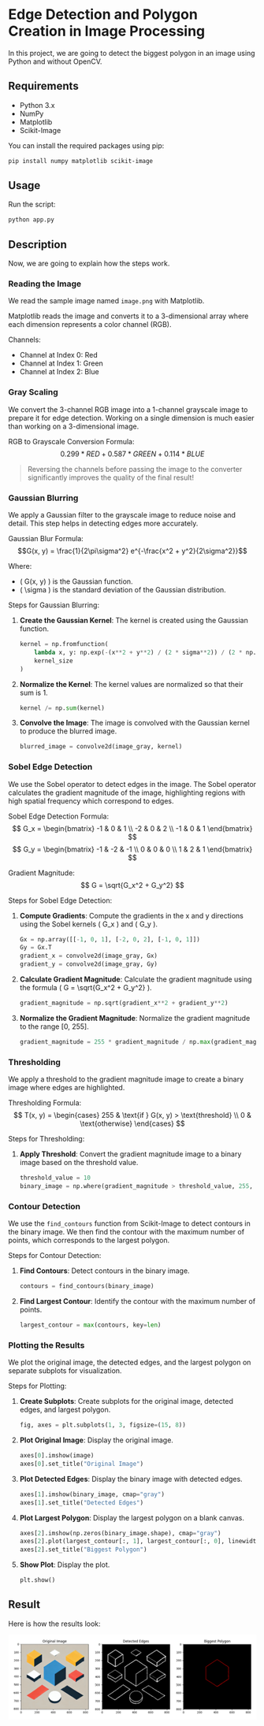 # Edge Detection and Polygon Creation in Image Processing
In this project, we are going to detect the biggest polygon in an image using Python and without OpenCV.

## Requirements

- Python 3.x
- NumPy
- Matplotlib
- Scikit-Image

You can install the required packages using pip:
```bash
pip install numpy matplotlib scikit-image
```

## Usage
Run the script:
```bash
python app.py
```

## Description
Now, we are going to explain how the steps work.

### Reading the Image
We read the sample image named `image.png` with Matplotlib.

Matplotlib reads the image and converts it to a 3-dimensional array where each dimension represents a color channel (RGB).

Channels:
- Channel at Index 0: Red
- Channel at Index 1: Green
- Channel at Index 2: Blue

### Gray Scaling
We convert the 3-channel RGB image into a 1-channel grayscale image to prepare it for edge detection. Working on a single dimension is much easier than working on a 3-dimensional image.

RGB to Grayscale Conversion Formula:
$$ 0.299 * RED + 0.587 * GREEN + 0.114 * BLUE $$

> Reversing the channels before passing the image to the converter significantly improves the quality of the final result!

### Gaussian Blurring
We apply a Gaussian filter to the grayscale image to reduce noise and detail. This step helps in detecting edges more accurately.

Gaussian Blur Formula:
$$G(x, y) = \frac{1}{2\pi\sigma^2} e^{-\frac{x^2 + y^2}{2\sigma^2}}$$

Where:
- \( G(x, y) \) is the Gaussian function.
- \( \sigma \) is the standard deviation of the Gaussian distribution.

Steps for Gaussian Blurring:
1. **Create the Gaussian Kernel**: The kernel is created using the Gaussian function.
    ```python
    kernel = np.fromfunction(
        lambda x, y: np.exp(-(x**2 + y**2) / (2 * sigma**2)) / (2 * np.pi * sigma**2),
        kernel_size
    )
    ```
2. **Normalize the Kernel**: The kernel values are normalized so that their sum is 1.
    ```python
    kernel /= np.sum(kernel)
    ```
3. **Convolve the Image**: The image is convolved with the Gaussian kernel to produce the blurred image.
    ```python
    blurred_image = convolve2d(image_gray, kernel)
    ```

### Sobel Edge Detection
We use the Sobel operator to detect edges in the image. The Sobel operator calculates the gradient magnitude of the image, highlighting regions with high spatial frequency which correspond to edges.

Sobel Edge Detection Formula:
$$ G_x = \begin{bmatrix} -1 & 0 & 1 \\ -2 & 0 & 2 \\ -1 & 0 & 1 \end{bmatrix} $$
$$ G_y = \begin{bmatrix} -1 & -2 & -1 \\ 0 & 0 & 0 \\ 1 & 2 & 1 \end{bmatrix} $$

Gradient Magnitude:
$$ G = \sqrt{G_x^2 + G_y^2} $$

Steps for Sobel Edge Detection:
1. **Compute Gradients**: Compute the gradients in the x and y directions using the Sobel kernels \( G_x \) and \( G_y \).
    ```python
    Gx = np.array([[-1, 0, 1], [-2, 0, 2], [-1, 0, 1]])
    Gy = Gx.T
    gradient_x = convolve2d(image_gray, Gx)
    gradient_y = convolve2d(image_gray, Gy)
    ```
2. **Calculate Gradient Magnitude**: Calculate the gradient magnitude using the formula \( G = \sqrt{G_x^2 + G_y^2} \).
    ```python
    gradient_magnitude = np.sqrt(gradient_x**2 + gradient_y**2)
    ```
3. **Normalize the Gradient Magnitude**: Normalize the gradient magnitude to the range [0, 255].
    ```python
    gradient_magnitude = 255 * gradient_magnitude / np.max(gradient_magnitude)
    ```

### Thresholding
We apply a threshold to the gradient magnitude image to create a binary image where edges are highlighted.

Thresholding Formula:
$$ T(x, y) = \begin{cases} 
255 & \text{if } G(x, y) > \text{threshold} \\
0 & \text{otherwise}
\end{cases} $$

Steps for Thresholding:
1. **Apply Threshold**: Convert the gradient magnitude image to a binary image based on the threshold value.
    ```python
    threshold_value = 10
    binary_image = np.where(gradient_magnitude > threshold_value, 255, 0)
    ```

### Contour Detection
We use the `find_contours` function from Scikit-Image to detect contours in the binary image. We then find the contour with the maximum number of points, which corresponds to the largest polygon.

Steps for Contour Detection:
1. **Find Contours**: Detect contours in the binary image.
    ```python
    contours = find_contours(binary_image)
    ```
2. **Find Largest Contour**: Identify the contour with the maximum number of points.
    ```python
    largest_contour = max(contours, key=len)
    ```

### Plotting the Results
We plot the original image, the detected edges, and the largest polygon on separate subplots for visualization.

Steps for Plotting:
1. **Create Subplots**: Create subplots for the original image, detected edges, and largest polygon.
    ```python
    fig, axes = plt.subplots(1, 3, figsize=(15, 8))
    ```
2. **Plot Original Image**: Display the original image.
    ```python
    axes[0].imshow(image)
    axes[0].set_title("Original Image")
    ```
3. **Plot Detected Edges**: Display the binary image with detected edges.
    ```python
    axes[1].imshow(binary_image, cmap="gray")
    axes[1].set_title("Detected Edges")
    ```
4. **Plot Largest Polygon**: Display the largest polygon on a blank canvas.
    ```python
    axes[2].imshow(np.zeros(binary_image.shape), cmap="gray")
    axes[2].plot(largest_contour[:, 1], largest_contour[:, 0], linewidth=1, color='red')
    axes[2].set_title("Biggest Polygon")
    ```
5. **Show Plot**: Display the plot.
    ```python
    plt.show()
    ```

## Result

Here is how the results look:

![Result](result.png)
